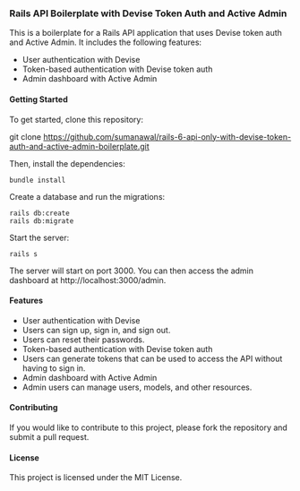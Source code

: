 
### Rails API Boilerplate with Devise Token Auth and Active Admin
This is a boilerplate for a Rails API application that uses Devise token auth and Active Admin. It includes the following features:

- User authentication with Devise
- Token-based authentication with Devise token auth
- Admin dashboard with Active Admin
  
#### Getting Started
To get started, clone this repository:

git clone https://github.com/sumanawal/rails-6-api-only-with-devise-token-auth-and-active-admin-boilerplate.git

Then, install the dependencies:
```
bundle install
```

Create a database and run the migrations:

```
rails db:create
rails db:migrate
```

Start the server:

```
rails s
```
The server will start on port 3000. You can then access the admin dashboard at http://localhost:3000/admin.

#### Features

- User authentication with Devise
- Users can sign up, sign in, and sign out.
- Users can reset their passwords.
- Token-based authentication with Devise token auth
- Users can generate tokens that can be used to access the API without having to sign in.
- Admin dashboard with Active Admin
- Admin users can manage users, models, and other resources.

#### Contributing
If you would like to contribute to this project, please fork the repository and submit a pull request.

#### License
This project is licensed under the MIT License.

